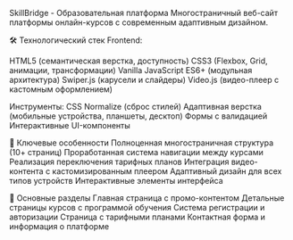 SkillBridge - Образовательная платформа
Многостраничный веб-сайт платформы онлайн-курсов с современным адаптивным дизайном.

🛠 Технологический стек
Frontend:

HTML5 (семантическая верстка, доступность)
CSS3 (Flexbox, Grid, анимации, трансформации)
Vanilla JavaScript ES6+ (модульная архитектура)
Swiper.js (карусели и слайдеры)
Video.js (видео-плеер с кастомным оформлением)

Инструменты:
CSS Normalize (сброс стилей)
Адаптивная верстка (мобильные устройства, планшеты, десктоп)
Формы с валидацией
Интерактивные UI-компоненты

🌟 Ключевые особенности
Полноценная многостраничная структура (10+ страниц)
Проработанная система навигации между курсами
Реализация переключения тарифных планов
Интеграция видео-контента с кастомизированным плеером
Адаптивный дизайн для всех типов устройств
Интерактивные элементы интерфейса

📁 Основные разделы
Главная страница с промо-контентом
Детальные страницы курсов с программой обучения
Система регистрации и авторизации
Страница с тарифными планами
Контактная форма и информация о платформе
